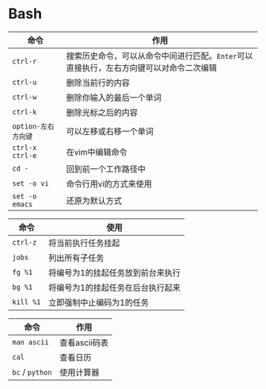 # Bash

| 命令                | 作用                                                         |
| ------------------- | ------------------------------------------------------------ |
| `ctrl-r`            | 搜索历史命令，可以从命令中间进行匹配。`Enter`可以直接执行，左右方向键可以对命令二次编辑 |
| `ctrl-u`            | 删除当前行的内容                                             |
| `ctrl-w`            | 删除你输入的最后一个单词                                     |
| `ctrl-k`            | 删除光标之后的内容                                           |
| `option-左右方向键` | 可以左移或右移一个单词                                       |
| `ctrl-x ctrl-e`     | 在vim中编辑命令                                              |
| `cd -`              | 回到前一个工作路径中                                         |
| `set -o vi`         | 命令行用vi的方式来使用                                       |
| `set -o emacs`      | 还原为默认方式                                               |



| 命令      | 使用                              |
| --------- | --------------------------------- |
| `ctrl-z`  | 将当前执行任务挂起                |
| `jobs`    | 列出所有子任务                    |
| `fg %1`   | 将编号为1的挂起任务放到前台来执行 |
| `bg %1`   | 将编号为1的挂起任务在后台执行起来 |
| `kill %1` | 立即强制中止编码为1的任务         |



| 命令            | 作用          |
| --------------- | ------------- |
| `man ascii`     | 查看ascii码表 |
| `cal`           | 查看日历      |
| `bc` / `python` | 使用计算器    |

